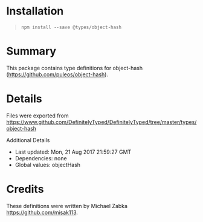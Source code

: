 # Installation
> `npm install --save @types/object-hash`

# Summary
This package contains type definitions for object-hash (https://github.com/puleos/object-hash).

# Details
Files were exported from https://www.github.com/DefinitelyTyped/DefinitelyTyped/tree/master/types/object-hash

Additional Details
 * Last updated: Mon, 21 Aug 2017 21:59:27 GMT
 * Dependencies: none
 * Global values: objectHash

# Credits
These definitions were written by Michael Zabka <https://github.com/misak113>.
